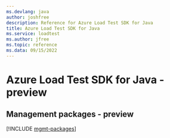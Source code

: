 ```yaml
---
ms.devlang: java
author: joshfree
description: Reference for Azure Load Test SDK for Java
title: Azure Load Test SDK for Java
ms.service: loadtest
ms.author: jfree
ms.topic: reference
ms.data: 09/15/2022
---
```

# Azure Load Test SDK for Java - preview

## Management packages - preview
[!INCLUDE [mgmt-packages](load-test-mgmt-index.md)]